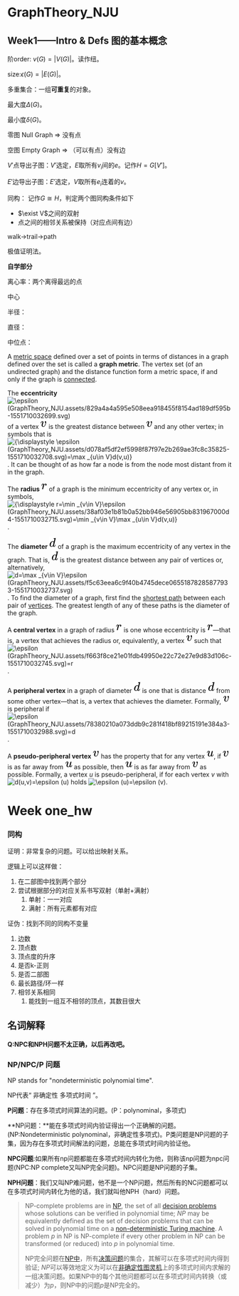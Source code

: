 # GraphTheory_NJU

## Week1——Intro & Defs 图的基本概念

阶order: $v(G)=|V(G)|$。读作纽。

size:$\epsilon(G)=|E(G)|​$。



多重集合：一组**可重复**的对象。



最大度$\Delta(G)$。

最小度$\delta(G)$。



零图 Null Graph => 没有点

空图 Empty Graph => （可以有点）没有边



$V'$点导出子图：$V'$选定，$E$取所有$v_i$间的$e$。记作$H=G[V']$。

$E'$边导出子图：$E'$选定，$V$取所有$e_i$连着的$v$。



同构： 记作$G\cong H$，判定两个图同构条件如下

-   $\exist V$之间的双射
-   点之间的相邻关系被保持（对应点间有边） 



walk->trail->path



极值证明法。

**自学部分**

离心率：两个离得最远的点

中心

半径：

直径：

中位点：

A [metric space](https://www.wikiwand.com/en/Metric_space) defined over a set of points in terms of distances in a graph defined over the set is called a **graph metric**. The vertex set (of an undirected graph) and the distance function form a metric space, if and only if the graph is [connected](https://www.wikiwand.com/en/Connected_(graph_theory)).

The **eccentricity** ![\epsilon (GraphTheory_NJU.assets/829a4a4a595e508eea918455f8154ad189df595b-1551710032699.svg)](https://wikimedia.org/api/rest_v1/media/math/render/svg/829a4a4a595e508eea918455f8154ad189df595b) of a vertex ![v](GraphTheory_NJU.assets/e07b00e7fc0847fbd16391c778d65bc25c452597-1551710032702.svg) is the greatest distance between ![v](GraphTheory_NJU.assets/e07b00e7fc0847fbd16391c778d65bc25c452597-1551710032702.svg) and any other vertex; in symbols that is ![{\displaystyle \epsilon (GraphTheory_NJU.assets/d078af5df2ef5998f87f97e2b269ae3fc8c35825-1551710032708.svg)=\max _{u\in V}d(v,u)}](https://wikimedia.org/api/rest_v1/media/math/render/svg/d078af5df2ef5998f87f97e2b269ae3fc8c35825). It can be thought of as how far a node is from the node most distant from it in the graph.

The **radius** ![r](GraphTheory_NJU.assets/0d1ecb613aa2984f0576f70f86650b7c2a132538.svg) of a graph is the minimum eccentricity of any vertex or, in symbols, ![{\displaystyle r=\min _{v\in V}\epsilon (GraphTheory_NJU.assets/38af03e1b81b0a52bb946e56905bb831967000d4-1551710032715.svg)=\min _{v\in V}\max _{u\in V}d(v,u)}](https://wikimedia.org/api/rest_v1/media/math/render/svg/38af03e1b81b0a52bb946e56905bb831967000d4).

The **diameter** ![d](GraphTheory_NJU.assets/e85ff03cbe0c7341af6b982e47e9f90d235c66ab-1551710032731.svg) of a graph is the maximum eccentricity of any vertex in the graph. That is, ![d](GraphTheory_NJU.assets/e85ff03cbe0c7341af6b982e47e9f90d235c66ab-1551710032731.svg) is the greatest distance between any pair of vertices or, alternatively, ![d=\max _{v\in V}\epsilon (GraphTheory_NJU.assets/f5c63eea6c9f40b4745dece06551878285877933-1551710032737.svg)](https://wikimedia.org/api/rest_v1/media/math/render/svg/f5c63eea6c9f40b4745dece06551878285877933). To find the diameter of a graph, first find the [shortest path](https://www.wikiwand.com/en/Shortest_path_problem) between each pair of [vertices](https://www.wikiwand.com/en/Vertex_(graph_theory)). The greatest length of any of these paths is the diameter of the graph.

A **central vertex** in a graph of radius ![r](GraphTheory_NJU.assets/0d1ecb613aa2984f0576f70f86650b7c2a132538.svg) is one whose eccentricity is ![r](GraphTheory_NJU.assets/0d1ecb613aa2984f0576f70f86650b7c2a132538.svg)—that is, a vertex that achieves the radius or, equivalently, a vertex ![v](GraphTheory_NJU.assets/e07b00e7fc0847fbd16391c778d65bc25c452597-1551710032702.svg) such that ![\epsilon (GraphTheory_NJU.assets/f663f8ce21e01fdb49950e22c72e27e9d83d106c-1551710032745.svg)=r](https://wikimedia.org/api/rest_v1/media/math/render/svg/f663f8ce21e01fdb49950e22c72e27e9d83d106c).

A **peripheral vertex** in a graph of diameter ![d](GraphTheory_NJU.assets/e85ff03cbe0c7341af6b982e47e9f90d235c66ab-1551710032731.svg) is one that is distance ![d](GraphTheory_NJU.assets/e85ff03cbe0c7341af6b982e47e9f90d235c66ab-1551710032731.svg) from some other vertex—that is, a vertex that achieves the diameter. Formally, ![v](GraphTheory_NJU.assets/e07b00e7fc0847fbd16391c778d65bc25c452597-1551710032702.svg) is peripheral if ![\epsilon (GraphTheory_NJU.assets/78380210a073ddb9c281f418bf89215191e384a3-1551710032988.svg)=d](https://wikimedia.org/api/rest_v1/media/math/render/svg/78380210a073ddb9c281f418bf89215191e384a3).

A **pseudo-peripheral vertex** ![v](GraphTheory_NJU.assets/e07b00e7fc0847fbd16391c778d65bc25c452597-1551710032702.svg) has the property that for any vertex ![u](GraphTheory_NJU.assets/c3e6bb763d22c20916ed4f0bb6bd49d7470cffd8-1551710032988.svg), if ![v](GraphTheory_NJU.assets/e07b00e7fc0847fbd16391c778d65bc25c452597-1551710032702.svg) is as far away from ![u](GraphTheory_NJU.assets/c3e6bb763d22c20916ed4f0bb6bd49d7470cffd8-1551710032988.svg) as possible, then ![u](GraphTheory_NJU.assets/c3e6bb763d22c20916ed4f0bb6bd49d7470cffd8-1551710032988.svg) is as far away from ![v](GraphTheory_NJU.assets/e07b00e7fc0847fbd16391c778d65bc25c452597-1551710032702.svg) as possible. Formally, a vertex *u* is pseudo-peripheral, if for each vertex *v* with ![d(u,v)=\epsilon (u)](https://wikimedia.org/api/rest_v1/media/math/render/svg/226560062ddbd9f47ce86ea145c599fc501a910a) holds ![\epsilon (u)=\epsilon (v)](https://wikimedia.org/api/rest_v1/media/math/render/svg/9cb5cd1cef62d1583154466bdd03f94c872c6e93).

# Week one_hw

### 同构

证明：非常复杂的问题。可以给出映射关系。

逻辑上可以这样做：

1.  在二部图中找到两个部分
2.  尝试根据部分的对应关系书写双射（单射+满射）
    1.  单射：一一对应
    2.  满射：所有元素都有对应

证伪：找到不同的同构不变量

1.  边数
2.  顶点数
3.  顶点度的升序
4.  是否k-正则
5.  是否二部图
6.  最长路径/环一样
7.  相邻关系相同
    1.  能找到一组互不相邻的顶点，其数目很大



## 名词解释



**Q:NPC和NPH问题不太正确，以后再改吧。**



### NP/NPC/P 问题

NP stands for "nondeterministic polynomial time".

NP代表“ 非确定性 多项式时间 ”。



**P问题**：存在多项式时间算法的问题。(P：polynominal，多项式)

**NP问题：**能在多项式时间内验证得出一个正确解的问题。(NP:Nondeterministic polynominal，非确定性多项式)。P类问题是NP问题的子集，因为存在多项式时间解法的问题，总能在多项式时间内验证他。

**NPC问题**:如果所有np问题都能在多项式时间内转化为他，则称该np问题为npc问题(NPC:NP complete又叫NP完全问题)。NPC问题是NP问题的子集。

**NPH问题**：我们又叫NP难问题，他不是一个NP问题，然后所有的NC问题都可以在多项式时间内转化为他的话，我们就叫他NPH（hard）问题。

>   NP-complete problems are in [NP](https://www.wikiwand.com/en/NP_(complexity)), the set of all [decision problems](https://www.wikiwand.com/en/Decision_problem) whose solutions can be verified in polynomial time; *NP* may be equivalently defined as the set of decision problems that can be solved in polynomial time on a [non-deterministic Turing machine](https://www.wikiwand.com/en/Non-deterministic_Turing_machine). A problem *p* in NP is NP-complete if every other problem in NP can be transformed (or reduced) into *p* in polynomial time.
>
>   NP完全问题在[NP中](https://www.wikiwand.com/en/NP_(complexity))，所有[决策问题](https://www.wikiwand.com/en/Decision_problem)的集合，其解可以在多项式时间内得到验证; *NP*可以等效地定义为可以在[非确定性图灵机](https://www.wikiwand.com/en/Non-deterministic_Turing_machine)上的多项式时间内求解的一组决策问题。如果NP中的每个其他问题都可以在多项式时间内转换（或减少）为*p*，则NP中的问题*p*是NP完全的。